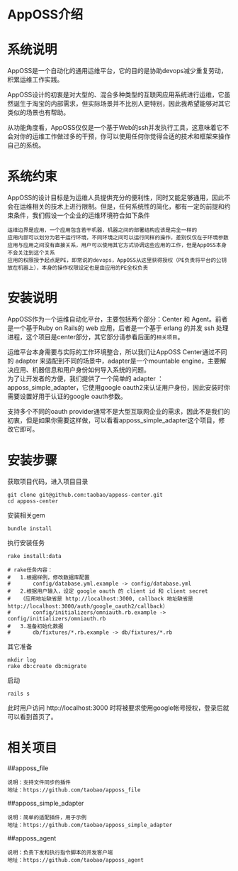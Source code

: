 AppOSS介绍
==========

# 系统说明 #
AppOSS是一个自动化的通用运维平台，它的目的是协助devops减少重复劳动，积累运维工作实践。  

AppOSS设计的初衷是对大型的、混合多种类型的互联网应用系统进行运维，它虽然诞生于淘宝的内部需求，但实际场景并不比别人更特别，因此我希望能够对其它类似的场景也有帮助。  

从功能角度看，AppOSS仅仅是一个基于Web的ssh并发执行工具，这意味着它不会对你的运维工作做过多的干预，你可以使用任何你觉得合适的技术和框架来操作自己的系统。

# 系统约束
AppOSS的设计目标是为运维人员提供充分的便利性，同时又能足够通用，因此不会在运维相关的技术上进行限制。但是，任何系统性的简化，都有一定的前提和约束条件，我们假设一个企业的运维环境符合如下条件

	运维边界是应用，一个应用包含若干机器，机器之间的部署结构应该是完全一样的
	应用内部可以划分为若干运行环境，不同环境之间可以运行同样的操作，差别仅仅在于环境参数
	应用与应用之间没有直接关系，用户可以使用其它方式协调这些应用的工作，但是AppOSS本身不会关注到这个关系
	应用的权限授予起点是PE，即常说的devops，AppOSS从这里获得授权（PE负责将平台的公钥放在机器上），本身的操作权限设定也是由应用的PE全权负责

# 安装说明 #
AppOSS作为一个运维自动化平台，主要包括两个部分：Center 和 Agent。前者是一个基于Ruby on Rails的 web 应用，后者是一个基于 erlang 的并发 ssh 处理进程，这个项目是center部分，其它部分请参看后面的`相关项目`。

运维平台本身需要与实际的工作环境整合，所以我们让AppOSS Center通过不同的 adapter 来适配到不同的场景中，adapter是一个mountable engine，主要解决应用、机器信息和用户身份如何导入系统的问题。  
为了让开发者的方便，我们提供了一个简单的 adapter ：apposs\_simple\_adapter，它使用google oauth2来认证用户身份，因此安装时你需要设置好用于认证的google oauth参数。  

支持多个不同的oauth provider通常不是大型互联网企业的需求，因此不是我们的初衷，但是如果你需要这样做，可以看看apposs\_simple\_adapter这个项目，修改它即可。

# 安装步骤 #
获取项目代码，进入项目目录  

	git clone git@github.com:taobao/apposs-center.git   
	cd apposs-center

安装相关gem

	bundle install  

执行安装任务

	rake install:data

	# rake任务内容：
	# 	1.根据样例，修改数据库配置  
	# 		config/database.yml.example -> config/database.yml
	# 	2.根据用户输入，设定 google oauth 的 client id 和 client secret
	# 	（应用地址缺省是 http://localhost:3000, callback 地址缺省是 http://localhost:3000/auth/google_oauth2/callback）   
	#  		config/initializers/omniauth.rb.example -> config/initializers/omniauth.rb
	#	3.准备初始化数据
	#		db/fixtures/*.rb.example -> db/fixtures/*.rb

其它准备

	mkdir log  
	rake db:create db:migrate   

启动  
	
	rails s  

此时用户访问 http://localhost:3000 时将被要求使用google帐号授权，登录后就可以看到首页了。  

# 相关项目 #
##apposs\_file  

    说明：支持文件同步的插件
    地址：https://github.com/taobao/apposs_file

##apposs\_simple\_adapter  

    说明：简单的适配插件，用于示例
    地址：https://github.com/taobao/apposs_simple_adapter

##apposs\_agent  

    说明：负责下发和执行指令脚本的并发客户端
    地址：https://github.com/taobao/apposs_agent


